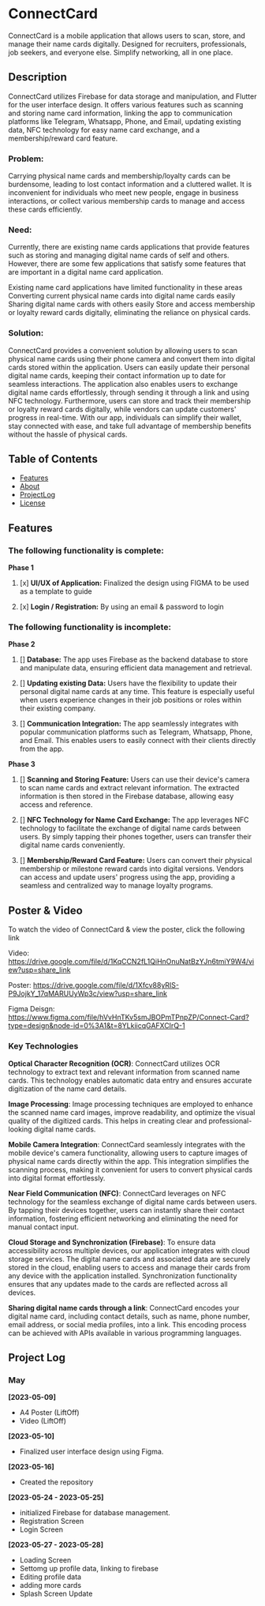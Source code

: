 # ConnectCard

ConnectCard is a mobile application that allows users to scan, store, and manage their name cards digitally. Designed for recruiters, professionals, job seekers, and everyone else. Simplify networking, all in one place.

## Description

ConnectCard utilizes Firebase for data storage and manipulation, and Flutter for the user interface design. It offers various features such as scanning and storing name card information, linking the app to communication platforms like Telegram, Whatsapp, Phone, and Email, updating existing data, NFC technology for easy name card exchange, and a membership/reward card feature.

### Problem:

Carrying physical name cards and membership/loyalty cards can be burdensome, leading to lost contact information and a cluttered wallet. It is inconvenient for individuals who meet new people, engage in business interactions, or collect various membership cards to manage and access these cards efficiently.

### Need:

Currently, there are existing name cards applications that provide features such as storing and managing digital name cards of self and others. However, there are some few applications that satisfy some features that are important in a digital name card application.

Existing name card applications have limited functionality in these areas
Converting current physical name cards into digital name cards easily
Sharing digital name cards with others easily
Store and access membership or loyalty reward cards digitally, eliminating the reliance on physical cards.

### Solution:

ConnectCard provides a convenient solution by allowing users to scan physical name cards using their phone camera and convert them into digital cards stored within the application. Users can easily update their personal digital name cards, keeping their contact information up to date for seamless interactions. The application also enables users to exchange digital name cards effortlessly, through sending it through a link and using NFC technology. Furthermore, users can store and track their membership or loyalty reward cards digitally, while vendors can update customers' progress in real-time. With our app, individuals can simplify their wallet, stay connected with ease, and take full advantage of membership benefits without the hassle of physical cards.

## Table of Contents

- [Features](#features)
- [About](#Video+Poster)
- [ProjectLog](#projectlog)
- [License](#license)


## Features

### The following functionality is complete:
**Phase 1**

1. [x] **UI/UX of Application:** Finalized the design using FIGMA to be used as a template to guide

2. [x] **Login / Registration:** By using an email & password to login

### The following functionality is incomplete:

**Phase 2**
1. [] **Database:** The app uses Firebase as the backend database to store and manipulate data, ensuring efficient data management and retrieval. 

2. [] **Updating existing Data:** Users have the flexibility to update their personal digital name cards at any time. This feature is especially useful when users experience changes in their job positions or roles within their existing company.

3. [] **Communication Integration:** The app seamlessly integrates with popular communication platforms such as Telegram, Whatsapp, Phone, and Email. This enables users to easily connect with their clients directly from the app.

**Phase 3**
1. [] **Scanning and Storing Feature:** Users can use their device's camera to scan name cards and extract relevant information. The extracted information is then stored in the Firebase database, allowing easy access and reference.

2. [] **NFC Technology for Name Card Exchange:** The app leverages NFC technology to facilitate the exchange of digital name cards between users. By simply tapping their phones together, users can transfer their digital name cards conveniently.

3. [] **Membership/Reward Card Feature:** Users can convert their physical membership or milestone reward cards into digital versions. Vendors can access and update users' progress using the app, providing a seamless and centralized way to manage loyalty programs.

## Poster & Video

To watch the video of ConnectCard & view the poster, click the following link

Video: https://drive.google.com/file/d/1KqCCN2fL1QiHnOnuNatBzYJn6tmiY9W4/view?usp=share_link

Poster: https://drive.google.com/file/d/1Xfcv88yRIS-P9JojkY_17qMARUUyWp3c/view?usp=share_link

Figma Deisgn: https://www.figma.com/file/hVvHnTKv5smJBOPmTPnpZP/Connect-Card?type=design&node-id=0%3A1&t=8YLkiicqGAFXCIrQ-1

### Key Technologies

**Optical Character Recognition (OCR)**:
ConnectCard utilizes OCR technology to extract text and relevant information from scanned name cards. This technology enables automatic data entry and ensures accurate digitization of the name card details.

**Image Processing**:
Image processing techniques are employed to enhance the scanned name card images, improve readability, and optimize the visual quality of the digitized cards. This helps in creating clear and professional-looking digital name cards.

**Mobile Camera Integration**:
ConnectCard seamlessly integrates with the mobile device's camera functionality, allowing users to capture images of physical name cards directly within the app. This integration simplifies the scanning process, making it convenient for users to convert physical cards into digital format effortlessly.

**Near Field Communication (NFC)**:
ConnectCard leverages on NFC technology for the seamless exchange of digital name cards between users. By tapping their devices together, users can instantly share their contact information, fostering efficient networking and eliminating the need for manual contact input.

**Cloud Storage and Synchronization (Firebase)**:
To ensure data accessibility across multiple devices, our application integrates with cloud storage services. The digital name cards and associated data are securely stored in the cloud, enabling users to access and manage their cards from any device with the application installed. Synchronization functionality ensures that any updates made to the cards are reflected across all devices.

**Sharing digital name cards through a link**:
ConnectCard encodes your digital name card, including contact details, such as name, phone number, email address, or social media profiles, into a link. This encoding process can be achieved with APIs available in various programming languages.

## Project Log

### May
**[2023-05-09]** 
- A4 Poster (LiftOff)
- Video (LiftOff)

**[2023-05-10]** 
- Finalized user interface design using Figma.

**[2023-05-16]** 
- Created the repository

**[2023-05-24 - 2023-05-25]** 
- initialized Firebase for database management.
- Registration Screen
- Login Screen

**[2023-05-27 - 2023-05-28]** 
- Loading Screen
- Settomg up profile data, linking to firebase
- Editing profile data
- adding more cards
- Splash Screen Update
